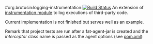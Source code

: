 #org.brutusin:logging-instrumentation [![Build Status](https://api.travis-ci.org/brutusin/logging-instrumentation.svg?branch=master)](https://travis-ci.org/brutusin/logging-instrumentation)
An extension of [instrumentation module](https://github.com/brutusin/instrumentation) to log executions of third-party code.

Current implementation is not finished but serves well as an example.

Remark that project tests are run after a fat-agent-jar is created and the *interceptor* class name is passed as the agent options (see [pom.xml](pom.xml))
